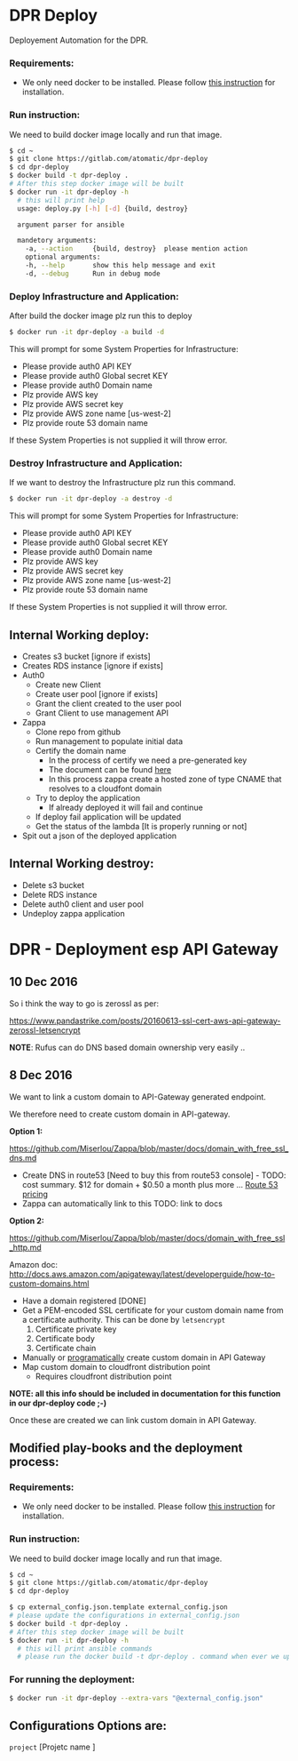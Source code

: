 # DPR Deploy

Deployement Automation for the DPR.

### Requirements:

- We only need docker to be installed. Please follow [this instruction](https://docs.docker.com/engine/installation/) for installation.

### Run instruction:
We need to build docker image locally and run that image.
```bash
$ cd ~
$ git clone https://gitlab.com/atomatic/dpr-deploy
$ cd dpr-deploy
$ docker build -t dpr-deploy .
# After this step docker image will be built
$ docker run -it dpr-deploy -h
  # this will print help
  usage: deploy.py [-h] [-d] {build, destroy}

  argument parser for ansible

  mandetory arguments:
    -a, --action     {build, destroy}  please mention action
    optional arguments:
    -h, --help       show this help message and exit
    -d, --debug      Run in debug mode
```

### Deploy Infrastructure and Application:
After build the docker image plz run this to deploy
```bash
$ docker run -it dpr-deploy -a build -d
```
This will prompt for some System Properties for Infrastructure:
- Please provide auth0 API KEY
- Please provide auth0 Global secret KEY
- Please provide auth0 Domain name
- Plz provide AWS key
- Plz provide AWS secret key
- Plz provide AWS zone name [us-west-2]
- Plz provide route 53 domain name

If these System Properties is not supplied it will throw error.

### Destroy Infrastructure and Application:
If we want to destroy the Infrastructure plz run this command.
```bash
$ docker run -it dpr-deploy -a destroy -d
```
This will prompt for some System Properties for Infrastructure:
- Please provide auth0 API KEY
- Please provide auth0 Global secret KEY
- Please provide auth0 Domain name
- Plz provide AWS key
- Plz provide AWS secret key
- Plz provide AWS zone name [us-west-2]
- Plz provide route 53 domain name

If these System Properties is not supplied it will throw error.


## Internal Working deploy:
- Creates s3 bucket [ignore if exists]
- Creates RDS instance [ignore if exists]
- Auth0
  - Create new Client
  - Create user pool [ignore if exists]
  - Grant the client created to the user pool
  - Grant Client to use management API
- Zappa
  - Clone repo from github
  - Run management to populate initial data
  - Certify the domain name
    - In the process of certify we need a pre-generated key
    - The document can be found [here](https://github.com/Miserlou/Zappa/blob/master/docs/domain_with_free_ssl_dns.md)
    - In this process zappa create a hosted zone of type CNAME that resolves to a cloudfont domain
  - Try to deploy the application
    - If already deployed it will fail and continue
  - If deploy fail application will be updated
  - Get the status of the lambda [It is properly running or not]
- Spit out a json of the deployed application

## Internal Working destroy:
- Delete s3 bucket
- Delete RDS instance
- Delete auth0 client and user pool
- Undeploy zappa application


# DPR - Deployment esp API Gateway

## 10 Dec 2016

So i think the way to go is zerossl as per:

https://www.pandastrike.com/posts/20160613-ssl-cert-aws-api-gateway-zerossl-letsencrypt

**NOTE**: Rufus can do DNS based domain ownership very easily ..

## 8 Dec 2016

We want to link a custom domain to API-Gateway generated endpoint.

We therefore need to create custom domain in API-gateway.

**Option 1:**

https://github.com/Miserlou/Zappa/blob/master/docs/domain_with_free_ssl_dns.md

- Create DNS in route53 [Need to buy this from route53 console] - TODO: cost summary. $12 for domain + $0.50 a month plus more ...  [Route 53 pricing][53-pricing]
- Zappa can automatically link to this TODO: link to docs

[53-pricing]: https://aws.amazon.com/route53/pricing/

**Option 2:**

https://github.com/Miserlou/Zappa/blob/master/docs/domain_with_free_ssl_http.md

Amazon doc: http://docs.aws.amazon.com/apigateway/latest/developerguide/how-to-custom-domains.html

- Have a domain registered [DONE]
- Get a PEM-encoded SSL certificate for your custom domain name from a certificate authority. This can be done by ```letsencrypt```
  1. Certificate private key
  2. Certificate body
  3. Certificate chain
- Manually or [programatically][boto-apig] create custom domain in API Gateway
- Map custom domain to cloudfront distribution point
  - Requires cloudfront distribution point

[boto-apig]: http://boto3.readthedocs.io/en/latest/reference/services/apigateway.html#APIGateway.Client.create_domain_name

**NOTE: all this info should be included in documentation for this function in our dpr-deploy code ;-)**

Once these are created we can link custom domain in API Gateway.




## **Modified play-books and the deployment process:**
### Requirements:

- We only need docker to be installed. Please follow [this instruction](https://docs.docker.com/engine/installation/) for installation.

### Run instruction:
We need to build docker image locally and run that image.
```bash
$ cd ~
$ git clone https://gitlab.com/atomatic/dpr-deploy
$ cd dpr-deploy

$ cp external_config.json.template external_config.json
# please update the configurations in external_config.json
$ docker build -t dpr-deploy .
# After this step docker image will be built
$ docker run -it dpr-deploy -h
  # this will print ansible commands
  # please run the docker build -t dpr-deploy . command when ever we update some configurations
```
### For running the deployment:
```bash
$ docker run -it dpr-deploy --extra-vars "@external_config.json"
```

## Configurations Options are:

```project``` [Projetc name ]
